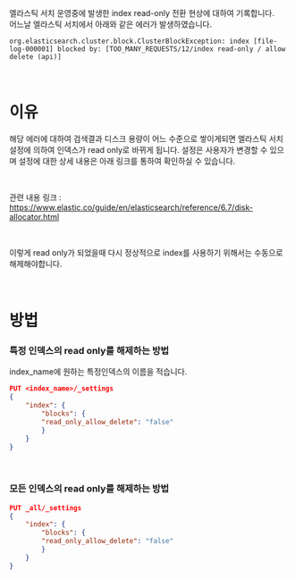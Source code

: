 엘라스틱 서치 운영중에 발생한 index read-only 전환 현상에 대하여 기록합니다.
</br>
어느날 엘라스틱 서치에서 아래와 같은 에러가 발생하였습니다.
~~~
org.elasticsearch.cluster.block.ClusterBlockException: index [file-log-000001] blocked by: [TOO_MANY_REQUESTS/12/index read-only / allow delete (api)]
~~~

</br>

# 이유
해당 에러에 대하여 검색결과 디스크 용량이 어느 수준으로 쌓이게되면 엘라스틱 서치 설정에 의하여 인덱스가 read only로 바뀌게 됩니다.
설정은 사용자가 변경할 수 있으며 설정에 대한 상세 내용은 아래 링크를 통하여 확인하실 수 있습니다.

</br>

관련 내용 링크 : https://www.elastic.co/guide/en/elasticsearch/reference/6.7/disk-allocator.html

</br>

이렇게 read only가 되었을때 다시 정상적으로 index를 사용하기 위해서는 수동으로 해제해야합니다.

</br>

# 방법
### 특정 인덱스의 read only를 해제하는 방법
index_name에 원하는 특정인덱스의 이름을 적습니다.
~~~json
PUT <index_name>/_settings
{
    "index": {
        "blocks": {
        "read_only_allow_delete": "false"
        }
    }
}
~~~

</br>

### 모든 인덱스의 read only를 해제하는 방법 
~~~json
PUT _all/_settings
{
    "index": {
        "blocks": {
        "read_only_allow_delete": "false"
        }
    }
}
~~~